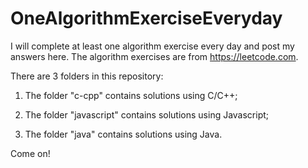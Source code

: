 # OneAlgorithmExerciseEveryday

I will complete at least one algorithm exercise every day and post my answers here.
The algorithm exercises are from https://leetcode.com.

There are 3 folders in this repository:

1. The folder "c-cpp" contains solutions using C/C++;

2. The folder "javascript" contains solutions using Javascript;

3. The folder "java" contains solutions using Java.

Come on!

